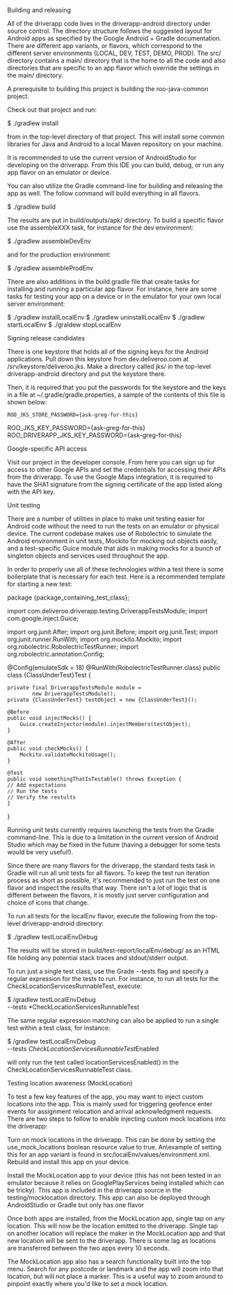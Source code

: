 Building and releasing

All of the driverapp code lives in the driverapp-android directory under source control.  The directory structure follows the suggested layout for Android apps as specified by the Google Android + Gradle documentation.  There are different app variants, or flavors, which correspond to the different server environments (LOCAL, DEV, TEST, DEMO, PROD).  The src/ directory contains a main/ directory that is the home to all the code and also directories that are specific to an app flavor which override the settings in the main/ directory.

A prerequisite to building this project is building the roo-java-common project.

Check out that project and run:

  $ ./gradlew install

from in the top-level directory of that project.  This will install some common libraries for Java and Android to a local Maven repository on your machine.

It is recommended to use the current version of AndroidStudio for developing on the driverapp.  From this IDE you can build, debug, or run any app flavor on an emulator or device.  

You can also utilize the Gradle command-line for building and releasing the app as well.  The follow command will build everything in all flavors.

  $ ./gradlew build

The results are put in build/outputs/apk/ directory.  To build a specific flavor use the assembleXXX task, for instance for the dev environment:

  $ ./gradlew assembleDevEnv

and for the production environment:

  $ ./gradlew assembleProdEnv

There are also additions in the build.gradle file that create tasks for installing and running a particular app flavor.  For instance, here are some tasks for testing your app on a device or in the emulator for your own local server environment:

  $ ./gradlew installLocalEnv
  $ ./gradlew uninstallLocalEnv
  $ ./gradlew startLocalEnv
  $ ./graldew stopLocalEnv


Signing release candidates

There is one keystore that holds all of the signing keys for the Android applications.  Pull down this keystore from dev.deliveroo.com at /srv/keystore/deliveroo.jks.  Make a directory called jks/ in the top-level driverapp-android directory and put the keystore there.

Then, it is required that you put the passwords for the keystore and the keys in a file at ~/.gradle/gradle.properties, a sample of the contents of this file is shown below:

    ROO_JKS_STORE_PASSWORD={ask-greg-for-this}
ROO_JKS_KEY_PASSWORD={ask-greg-for-this}
ROO_DRIVERAPP_JKS_KEY_PASSWORD={ask-greg-for-this}


Google-specific API access

Visit our project in the developer console.  From here you can sign up for access to other Google APIs and set the credentials for accessing their APIs from the driverapp.  To use the Google Maps integration, it is required to have the SHA1 signature from the signing certificate of the app listed along with the API key.

Unit testing

There are a number of utilities in place to make unit testing easier for Android code without the need to run the tests on an emulator or physical device.  The current codebase makes use of Robolectric to simulate the Android environment in unit tests, Mockito for mocking out objects easily, and a test-specific Guice module that aids in making mocks for a bunch of singleton objects and services used throughout the app.

In order to properly use all of these technologies within a test there is some boilerplate that is necessary for each test.  Here is a recommended template for starting a new test:

package {package_containing_test_class};

import com.deliveroo.driverapp.testing.DriverappTestsModule;
import com.google.inject.Guice;

import org.junit.After;
import org.junit.Before;
import org.junit.Test;
import org.junit.runner.RunWith;
import org.mockito.Mockito;
import org.robolectric.RobolectricTestRunner;
import org.robolectric.annotation.Config;

@Config(emulateSdk = 18)
@RunWith(RobolectricTestRunner.class)
public class {ClassUnderTest}Test {

    private final DriverappTestsModule module = 
            new DriverappTestsModule();
    private {ClassUnderTest} testObject = new {ClassUnderTest}();

    @Before
    public void injectMocks() {
        Guice.createInjector(module).injectMembers(testObject);
    }

    @After
    public void checkMocks() {
        Mockito.validateMockitoUsage();
    }

    @Test
    public void somethingThatIsTestable() throws Exception {
    // Add expectations
    // Run the tests
    // Verify the restults
    }
}

Running unit tests currently requires launching the tests from the Gradle command-line.  This is due to a limitation in the current version of Android Studio which may be fixed in the future (having a debugger for some tests would be very useful!).

Since there are many flavors for the driverapp, the standard tests task in Gradle will run all unit tests for all flavors.  To keep the test run iteration process as short as possible, it's recommended to just run the test on one flavor and inspect the results that way.  There isn't a lot of logic that is different between the flavors, it is mostly just server configuration and choice of icons that change.

To run all tests for the localEnv flavor, execute the following from the top-level driverapp-android directory:

  $ ./gradlew testLocalEnvDebug

The results will be stored in build/test-report/localEnv/debug/ as an HTML file holding any potential stack traces and stdout/stderr output.

To run just a single test class, use the Grade --tests flag and specify a regular expression for the tests to run.  For instance, to run all tests for the CheckLocationServicesRunnableTest, execute:

  $ /gradlew testLocalEnvDebug \
      --tests *CheckLocationServicesRunnableTest

The same regular expression matching can also be applied to run a single test within a test class, for instance:

  $ /gradlew testLocalEnvDebug \
      --tests *CheckLocationServicesRunnableTest*Enabled

will only run the test called locationServicesEnabled() in the CheckLocationServicesRunnableTest class.

Testing location awareness (MockLocation)

To test a few key features of the app, you may want to inject custom locations into the app.  This is mainly used for triggering geofence enter events for assignment relocation and arrival acknowledgment requests.  There are two steps to follow to enable injecting custom mock locations into the driverapp:

Turn on mock locations in the driverapp.  This can be done by setting the use_mock_locations boolean resource value to true.  An\example of setting this for an app variant is found in src/localEnv/values/environment.xml.  Rebuild and install this app on your device.


Install the MockLocation app to your device (this has not been tested in an emulator because it relies on GooglePlayServices being installed which can be tricky).  This app is included in the driverapp source in the testing/mocklocation directory.  This app can also be deployed through AndroidStudio or Gradle but only has one flavor

Once both apps are installed, from the MockLocation app, single tap on any location.  This will now be the location emitted to the driverapp.  Single tap on another location will replace the maker in the MockLocation app and that new location will be sent to the driverapp.  There is some lag as locations are transferred between the two apps every 10 seconds.

The MockLocation app also has a search functionality built into the top menu.  Search for any postcode or landmark and the app will zoom into that location, but will not place a marker.  This is a useful way to zoom around to pinpoint exactly where you'd like to set a mock location. 

